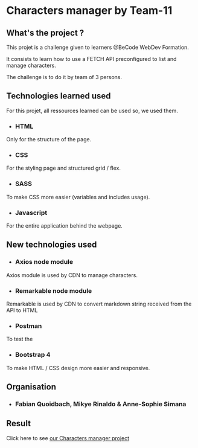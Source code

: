 # Characters manager by Team-11

## What's the project ?

This projet is a challenge given to learners @BeCode WebDev Formation.

It consists to learn how to use a FETCH API preconfigured to list and manage characters.

The challenge is to do it by team of 3 persons.

## Technologies learned used

For this projet, all ressources learned can be used so, we used them.

* ### HTML

Only for the structure of the page.

* ### CSS 

For the styling page and structured grid / flex.

* ### SASS 

To make CSS more easier (variables and includes usage).

* ### Javascript
 
For the entire application behind the webpage.

## New technologies used

* ### Axios node module

Axios module is used by CDN to manage characters.

* ### Remarkable node module

Remarkable is used by CDN to convert markdown string received from the API to HTML

* ### Postman

To test the 

* ### Bootstrap 4

To make HTML / CSS design more easier and responsive.

## Organisation

* ### Fabian Quoidbach, Mikye Rinaldo & Anne-Sophie Simana

## Result

Click here to see [our Characters manager project](https://fabquo.github.io/char-manager/ "Characters manager Project")